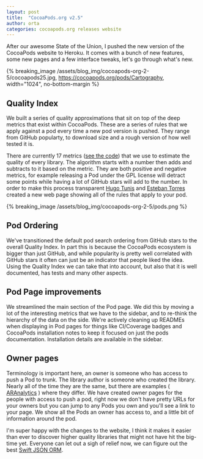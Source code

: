```yaml
---
layout: post
title:  "CocoaPods.org v2.5"
author: orta
categories: cocoapods.org releases website 
---
```


After our awesome State of the Union, I pushed the new version of the CocoaPods website to Heroku. It comes with a bunch of new features, some new pages and a few interface tweaks, let's go through what's new.

<!-- more -->

{% breaking_image /assets/blog_img/cocoapods-org-2-5/cocoapods25.jpg, https://cocoapods.org/pods/Cartography,  width="1024", no-bottom-margin %}

## Quality Index

We built a series of quality approximations that sit on top of the deep metrics that exist within CocoaPods. These are a series of rules that we apply against a pod every time a new pod version is pushed. They range from GitHub popularty, to download size and a rough version of how well tested it is.

There are currently 17 metrics ([see the code](https://github.com/CocoaPods/cocoadocs-api/blob/master/quality_modifiers.rb)) that we use to estimate the quality of every library. The algorithm starts with a number then adds and subtracts to it based on the metric. They are both positive and negative metrics, for example releasing a Pod under the GPL license will detract some points while having a lot of GitHub stars will add to the number. In order to make this process transparent [Hugo Tunis](https://twitter.com/K0nserv) and [Esteban Torres](https://twitter.com/esttorhe) created a new web page showing all of the rules that apply to your pod.

{% breaking_image /assets/blog_img/cocoapods-org-2-5/pods.png %}

## Pod Ordering

We've transitioned the default pod search ordering from GitHub stars to the overall Quality Index. In part this is because the CocoaPods ecosystem is bigger than just GitHub, and  while popularity is pretty well correlated with GitHub stars it often can just be an indicator that people liked the idea. Using the Quality Index we can take that into account, but also that it is well documented, has tests and many other aspects.

## Pod Page improvements

We streamlined the main section of the Pod page. We did this by moving a lot of the interesting metrics that we have to the sidebar, and to re-think the hierarchy of the data on the side. We're actively cleaning up READMEs when displaying in Pod pages for things like CI/Coverage badges and CocoaPods installation notes to keep it focused on just the pods documentation. Installation details are available in the sidebar.

## Owner pages

Terminology is important here, an owner is someone who has access to push a Pod to trunk. The library author is someone who created the library. Nearly all of the time they are the same, but there are examples ( [ARAnalytics](https://cocoapods.org/pods/ARAnalytics) ) where they differ. We have created owner pages for the people with access to push a pod, right now we don't have pretty URLs for your owners but you can jump to any Pods you own and you'll see a link to your page. We show all the Pods an owner has access to, and a little bit of information around the pod.

I'm super happy with the changes to the website, I think it makes it easier than ever to discover higher quality libraries that might not have hit the big-time yet. Everyone can let out a sigh of relief now, we can figure out the best [Swift JSON ORM](https://cocoapods.org/?q=lang%3Aswift%20json).
